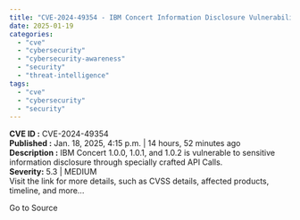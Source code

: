 ```yaml
---
title: "CVE-2024-49354 - IBM Concert Information Disclosure Vulnerability"
date: 2025-01-19
categories: 
  - "cve"
  - "cybersecurity"
  - "cybersecurity-awareness"
  - "security"
  - "threat-intelligence"
tags: 
  - "cve"
  - "cybersecurity"
  - "security"
---
```


**CVE ID :** CVE-2024-49354  
**Published :** Jan. 18, 2025, 4:15 p.m. | 14 hours, 52 minutes ago  
**Description :** IBM Concert 1.0.0, 1.0.1, and 1.0.2 is vulnerable to sensitive information disclosure through specially crafted API Calls.  
**Severity:** 5.3 | MEDIUM  
Visit the link for more details, such as CVSS details, affected products, timeline, and more...

Go to Source
